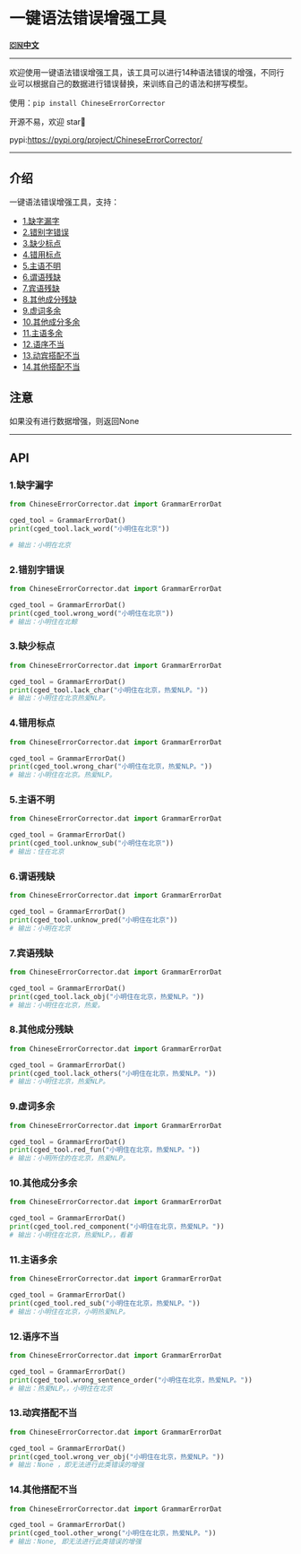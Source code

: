 #  一键语法错误增强工具
[**🇨🇳中文**](https://github.com/TW-NLP/ChineseErrorCorrector/blob/main/README.md) 


-----------------

欢迎使用一键语法错误增强工具，该工具可以进行14种语法错误的增强，不同行业可以根据自己的数据进行错误替换，来训练自己的语法和拼写模型。

使用：`pip install ChineseErrorCorrector`

开源不易，欢迎 star🌟

pypi:https://pypi.org/project/ChineseErrorCorrector/

---

## 介绍

一键语法错误增强工具，支持：
- [1.缺字漏字](#1缺字漏字)
- [2.错别字错误](#2错别字错误)
- [3.缺少标点](#3缺少标点)
- [4.错用标点](#4错用标点)
- [5.主语不明](#5主语不明)
- [6.谓语残缺](#6谓语残缺)
- [7.宾语残缺](#7宾语残缺)
- [8.其他成分残缺](#8其他成分残缺)
- [9.虚词多余](#9虚词多余)
- [10.其他成分多余](#10其他成分多余)
- [11.主语多余](#11主语多余)
- [12.语序不当](#12语序不当)
- [13.动宾搭配不当](#13动宾搭配不当)
- [14.其他搭配不当](#14其他搭配不当)




## 注意

如果没有进行数据增强，则返回None

---
## API



### 1.缺字漏字


```python
from ChineseErrorCorrector.dat import GrammarErrorDat

cged_tool = GrammarErrorDat()
print(cged_tool.lack_word("小明住在北京"))

# 输出：小明在北京

```
### 2.错别字错误


```python
from ChineseErrorCorrector.dat import GrammarErrorDat

cged_tool = GrammarErrorDat()
print(cged_tool.wrong_word("小明住在北京"))
# 输出：小明住在北鲸

```
### 3.缺少标点


```python
from ChineseErrorCorrector.dat import GrammarErrorDat

cged_tool = GrammarErrorDat()
print(cged_tool.lack_char("小明住在北京，热爱NLP。"))
# 输出：小明住在北京热爱NLP。

```
### 4.错用标点


```python
from ChineseErrorCorrector.dat import GrammarErrorDat

cged_tool = GrammarErrorDat()
print(cged_tool.wrong_char("小明住在北京，热爱NLP。"))
# 输出：小明住在北京。热爱NLP。

```
### 5.主语不明


```python
from ChineseErrorCorrector.dat import GrammarErrorDat

cged_tool = GrammarErrorDat()
print(cged_tool.unknow_sub("小明住在北京"))
# 输出：住在北京

```
### 6.谓语残缺


```python
from ChineseErrorCorrector.dat import GrammarErrorDat

cged_tool = GrammarErrorDat()
print(cged_tool.unknow_pred("小明住在北京"))
# 输出：小明在北京
```
### 7.宾语残缺


```python
from ChineseErrorCorrector.dat import GrammarErrorDat

cged_tool = GrammarErrorDat()
print(cged_tool.lack_obj("小明住在北京，热爱NLP。"))
# 输出：小明住在北京，热爱。
```
### 8.其他成分残缺


```python
from ChineseErrorCorrector.dat import GrammarErrorDat

cged_tool = GrammarErrorDat()
print(cged_tool.lack_others("小明住在北京，热爱NLP。"))
# 输出：小明住北京，热爱NLP。
```
### 9.虚词多余

```python
from ChineseErrorCorrector.dat import GrammarErrorDat

cged_tool = GrammarErrorDat()
print(cged_tool.red_fun("小明住在北京，热爱NLP。"))
# 输出：小明所住的在北京，热爱NLP。
```
### 10.其他成分多余


```python
from ChineseErrorCorrector.dat import GrammarErrorDat

cged_tool = GrammarErrorDat()
print(cged_tool.red_component("小明住在北京，热爱NLP。"))
# 输出：小明住在北京，热爱NLP。，看着
```
### 11.主语多余


```python
from ChineseErrorCorrector.dat import GrammarErrorDat

cged_tool = GrammarErrorDat()
print(cged_tool.red_sub("小明住在北京，热爱NLP。"))
# 输出：小明住在北京，小明热爱NLP。
```


### 12.语序不当


```python
from ChineseErrorCorrector.dat import GrammarErrorDat

cged_tool = GrammarErrorDat()
print(cged_tool.wrong_sentence_order("小明住在北京，热爱NLP。"))
# 输出：热爱NLP。，小明住在北京

```




### 13.动宾搭配不当


```python
from ChineseErrorCorrector.dat import GrammarErrorDat

cged_tool = GrammarErrorDat()
print(cged_tool.wrong_ver_obj("小明住在北京，热爱NLP。"))
# 输出：None ，即无法进行此类错误的增强

```


### 14.其他搭配不当


```python
from ChineseErrorCorrector.dat import GrammarErrorDat

cged_tool = GrammarErrorDat()
print(cged_tool.other_wrong("小明住在北京，热爱NLP。"))
# 输出：None, 即无法进行此类错误的增强

```


